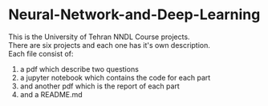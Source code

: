 # Neural-Network-and-Deep-Learning
This is the University of Tehran NNDL Course projects.  
There are six projects and each one has it's own description.  
Each file consist of:
1. a pdf which describe two questions
2. a jupyter notebook which contains the code for each part
3. and another pdf which is the report of each part
4. and a README.md 
